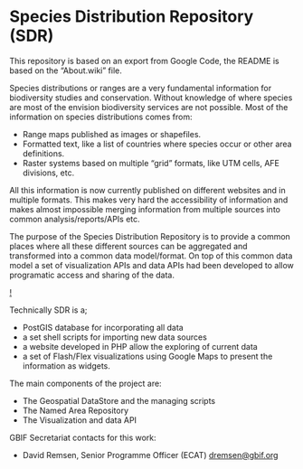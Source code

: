 # Species Distribution Repository (SDR)

This repository is based on an export from Google Code, the README is based on the “About.wiki” file.

Species distributions or ranges are a very fundamental information for biodiversity studies and conservation. Without knowledge of where species are most of the envision biodiversity services  are not possible. Most of the information on species distributions comes from:

- Range maps published as images or shapefiles.
- Formatted text, like a list of countries where species occur or other area definitions.
- Raster systems based on multiple “grid” formats, like UTM cells, AFE divisions, etc.

All this information is now currently published on different websites and in multiple formats. This makes very hard the accessibility of information and makes almost impossible merging information from multiple sources into common analysis/reports/APIs etc.

The purpose of the Species Distribution Repository is to provide a common places where all these different sources can be aggregated and transformed into a common data model/format. On top of this common data model a set of visualization APIs and data APIs had been developed to allow programatic access and sharing of the data.

[!](http://gbifsdr.s3.amazonaws.com/sdrScreenshot.png)

Technically SDR is a;

- PostGIS database for incorporating all data
- a set shell scripts for importing new data sources 
- a website developed in PHP allow the exploring of current data
- a set of Flash/Flex visualizations using Google Maps to present the information as widgets.

The main components of the project are:

- The Geospatial DataStore and the managing scripts
- The Named Area Repository
- The Visualization and data API

GBIF Secretariat contacts for this work:

 * David Remsen, Senior Programme Officer (ECAT) dremsen@gbif.org